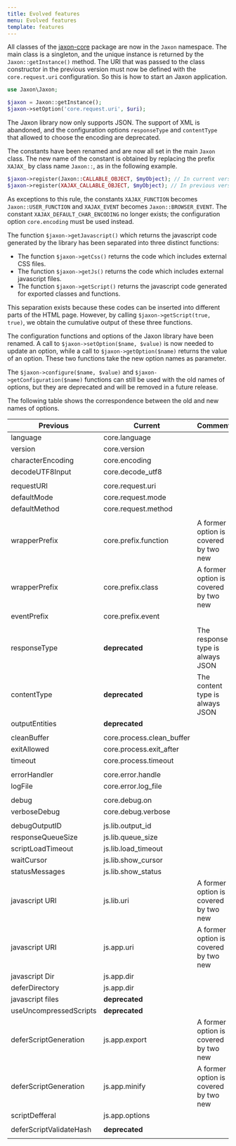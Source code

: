 ```yaml
---
title: Evolved features
menu: Evolved features
template: features
---
```


All classes of the [jaxon-core](https://github.com/jaxon-php/jaxon-core) package are now in the `Jaxon` namespace. The main class is a singleton, and the unique instance is returned by the `Jaxon::getInstance()` method. The URI that was passed to the class constructor in the previous version must now be defined with the `core.request.uri` configuration. So this is how to start an Jaxon application.
```php
use Jaxon\Jaxon;

$jaxon = Jaxon::getInstance();
$jaxon->setOption('core.request.uri', $uri);
```

The Jaxon library now only supports JSON. The support of XML is abandoned, and the configuration options `responseType` and `contentType` that allowed to choose the encoding are deprecated.

The constants have been renamed and are now all set in the main `Jaxon` class. The new name of the constant is obtained by replacing the prefix `XAJAX_` by class name `Jaxon::`, as in the following example.
```php
$jaxon->register(Jaxon::CALLABLE_OBJECT, $myObject); // In current version
$jaxon->register(XAJAX_CALLABLE_OBJECT, $myObject); // In previous version
```
As exceptions to this rule, the constants `XAJAX_FUNCTION` becomes `Jaxon::USER_FUNCTION` and `XAJAX_EVENT` becomes `Jaxon::BROWSER_EVENT`.
The constant `XAJAX_DEFAULT_CHAR_ENCODING` no longer exists; the configuration option `core.encoding` must be used instead.

The function `$jaxon->getJavascript()` which returns the javascript code generated by the library has been separated into three distinct functions:

* The function `$jaxon->getCss()` returns the code which includes external CSS files.
* The function `$jaxon->getJs()` returns the code which includes external javascript files.
* The function `$jaxon->getScript()` returns the javascript code generated for exported classes and functions.

This separation exists because these codes can be inserted into different parts of the HTML page.
However, by calling `$jaxon->getScript(true, true)`, we obtain the cumulative output of these three functions.

The configuration functions and options of the Jaxon library have been renamed. A call to `$jaxon->setOption($name, $value)` is now needed to update an option, while a call to `$jaxon->getOption($name)` returns the value of an option. These two functions take the new option names as parameter.

The `$jaxon->configure($name, $value)` and `$jaxon->getConfiguration($name)` functions can still be used with the old names of options, but they are deprecated and will be removed in a future release.

The following table shows the correspondence between the old and new names of options.

| Previous | Current | Comment     |
|----------|---------|-------------|
| language                     | core.language              | |
| version                      | core.version               | |
| characterEncoding            | core.encoding              | |
| decodeUTF8Input              | core.decode_utf8           | |
| | | |
| requestURI                   | core.request.uri           | |
| defaultMode                  | core.request.mode          | |
| defaultMethod                | core.request.method        | |
| | | |
| wrapperPrefix                | core.prefix.function       | A former option is covered by two new |
| wrapperPrefix                | core.prefix.class          | A former option is covered by two new |
| eventPrefix                  | core.prefix.event          | |
| | | |
| responseType                 | **deprecated**             | The response type is always JSON |
| contentType                  | **deprecated**             | The content type is always JSON |
| outputEntities               | **deprecated**             | |
| | | |
| cleanBuffer                  | core.process.clean_buffer  | |
| exitAllowed                  | core.process.exit_after    | |
| timeout                      | core.process.timeout       | |
| | | |
| errorHandler                 | core.error.handle          | |
| logFile                      | core.error.log_file        | |
| | | |
| debug                        | core.debug.on              | |
| verboseDebug                 | core.debug.verbose         | |
| | | |
| debugOutputID                | js.lib.output_id           | |
| responseQueueSize            | js.lib.queue_size          | |
| scriptLoadTimeout            | js.lib.load_timeout        | |
| waitCursor                   | js.lib.show_cursor         | |
| statusMessages               | js.lib.show_status         | |
| javascript URI               | js.lib.uri                 | A former option is covered by two new |
| javascript URI               | js.app.uri                 | A former option is covered by two new |
| javascript Dir               | js.app.dir                 | |
| deferDirectory               | js.app.dir                 | |
| javascript files             | **deprecated**             | |
| useUncompressedScripts       | **deprecated**             | |
| deferScriptGeneration        | js.app.export              | A former option is covered by two new |
| deferScriptGeneration        | js.app.minify              | A former option is covered by two new |
| scriptDefferal               | js.app.options             | |
| | | |
| deferScriptValidateHash      | **deprecated**             | |
| | | |
